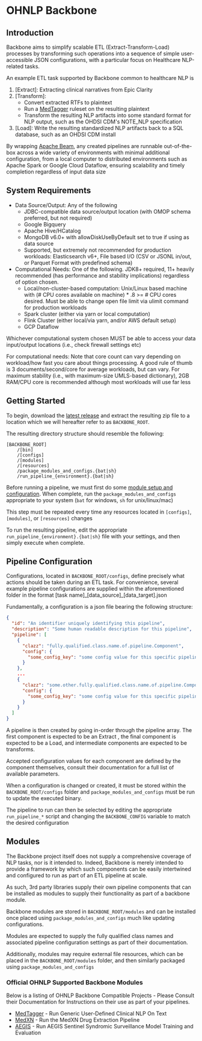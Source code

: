 # OHNLP Backbone

## Introduction

Backbone aims to simplify scalable ETL (Extract-Transform-Load) processes by transforming such 
operations into a sequence of simple user-accessible JSON configurations, with a particular
focus on Healthcare NLP-related tasks.

An example ETL task supported by Backbone common to healthcare NLP is
1. \[Extract]: Extracting clinical narratives from Epic Clarity
2. \[Transform]:
    * Convert extracted RTFs to plaintext
    * Run a [MedTagger](https://github.com/OHNLP/MedTagger) ruleset on the resulting plaintext
    * Transform the resulting NLP artifacts into some standard format for NLP output, such as the OHDSI CDM's NOTE_NLP 
      specification
3. \[Load]: Write the resulting standardized NLP artifacts back to a SQL database, such as an OHDSI CDM install  

By wrapping [Apache Beam](https://beam.apache.org/), any created pipelines are runnable out-of-the-box across
a wide variety of environments with minimal additional configuration, from a local computer to distributed environments
such as Apache Spark or Google Cloud Dataflow, ensuring scalability and timely completion regardless of input data size

## System Requirements
*	Data Source/Output: Any of the following
    *	JDBC-compatible data source/output location (with OMOP schema preferred, but not required)
    *  Google Bigquery
    *	Apache Hive/HCatalog
    *	MongoDB v6.0+ with allowDiskUseByDefault set to true if using as data source
    *	Supported, but extremely not recommended for production workloads: Elasticsearch v6+, File based I/O (CSV or JSONL in/out, or Parquet Format with predefined schema)
*	Computational Needs: One of the following. JDK8+ required, 11+ heavily recommended (has performance and stability implications) regardless of option chosen. 
    *	Local/non-cluster-based computation: Unix/Linux based machine with (# CPU cores available on machine) * .8 >= # CPU cores desired. Must be able to change open file limit via ulimit command for production workloads
    *	Spark cluster (either via yarn or local computation) 
    *	Flink Cluster (either local/via yarn, and/or AWS default setup)
    *	GCP Dataflow
 
Whichever computational system chosen MUST be able to access your data input/output locations (i.e., check firewall settings etc)
 
For computational needs: Note that core count can vary depending on workload/how fast you care about things processing. A good rule of thumb is 3 documents/second/core for average workloads, but can vary. For maximum stability (i.e., with maximum-size UMLS-based dictionary), 2GB RAM/CPU core is recommended although most workloads will use far less

   
## Getting Started

To begin, download the [latest release](https://github.com/OHNLP/Backbone/releases/latest) and extract the resulting 
zip file to a location  which we will hereafter refer to as `BACKBONE_ROOT`.

The resulting directory structure should resemble the following:

```
[BACKBONE_ROOT]
    /[bin]
    /[configs]
    /[modules]
    /[resources]
    /package_modules_and_configs.{bat|sh}
    /run_pipeline_{environment}.{bat|sh} 
```
 
Before running a pipeline, we must first do some [module setup and configuration](#configuration). 
When complete, run the `package_modules_and_configs` appropriate to your system (`bat` for windows, `sh` for unix/linux/mac)

This step must be repeated every time any resources located in `[configs]`, `[modules]`, or `[resources]` changes

To run the resulting pipeline, edit the appropriate `run_pipeline_{environment}.{bat|sh}` file with your settings, and 
then simply execute when complete.

## Pipeline Configuration
Configurations, located in `BACKBONE_ROOT/configs`, define precisely what actions should be taken during an ETL task. For 
convenience, several example pipeline configurations are supplied within the aforementioned folder in the format \[task name]\_\[data_source]\_\[data_target].json

Fundamentally, a configuration is a json file bearing the following structure:

```json
{
  "id": "An identifier uniquely identifying this pipeline",
  "description": "Some human readable description for this pipeline",
  "pipeline": [
    {
      "clazz": "fully.qualified.class.name.of.pipeline.Component",
      "config": {
        "some_config_key": "some config value for this specific pipeline component"
      }   
    },
    ...
    {
      "clazz": "some.other.fully.qualified.class.name.of.pipeline.Component",
      "config": {
        "some_config_key": "some config value for this specific pipeline component"
      }   
    }   
  ]
}
```

A pipeline is then created by going in-order through the pipeline array. The first component is expected to be an Extract
, the final component is expected to be a Load, and intermediate components are expected to be transforms.

Accepted configuration values for each component are defined by the component themselves, consult their documentation
for a full list of available parameters.

When a configuration is changed or created, it must be stored within the `BACKBONE_ROOT/configs` folder and
`package_modules_and_configs` must be run to update the executed binary. 

The pipeline to run can then be selected by editing the appropriate `run_pipeline_*` script and changing the 
`BACKBONE_CONFIG` variable to match the desired configuration

## Modules

The Backbone project itself does not supply a comprehensive coverage of NLP tasks, nor is it intended to.
Indeed, Backbone is merely intended to provide a framework by which such components can be easily intertwined and configured
to run as part of an ETL pipeline at scale.

As such, 3rd party libraries supply their own pipeline components that can be installed as modules to supply their functionality
as part of a backbone module. 

Backbone modules are stored in `BACKBONE_ROOT/modules` and can be installed once placed using `package_modules_and_configs` 
much like updating configurations.  

Modules are expected to supply the fully qualified class names and associated pipeline configuration settings as part of 
their documentation.

Additionally, modules may require external file resources, which can be placed in the `BACKBONE_ROOT/modules` folder, 
and then similarly packaged using `package_modules_and_configs`

### Official OHNLP Supported Backbone Modules 
Below is a listing of OHNLP Backbone Compatible Projects - Please Consult their Documentation for Instructions 
on their use as part of your pipelines.

* [MedTagger](https://github.com/OHNLP/MedTagger) - Run Generic User-Defined Clinical NLP On Text
* [MedXN](https://github.com/OHNLP/MedXN) - Run the MedXN Drug Extraction Pipeline 
* [AEGIS](https://github.com/OHNLP/AEGIS) - Run AEGIS Sentinel Syndromic Surveillance Model Training and Evaluation  
